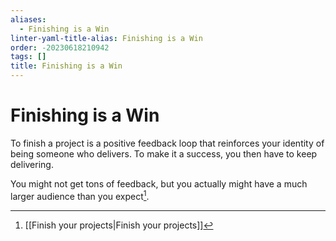 ```yaml
---
aliases:
  - Finishing is a Win
linter-yaml-title-alias: Finishing is a Win
order: -20230618210942
tags: []
title: Finishing is a Win
---
```


# Finishing is a Win

To finish a project is a positive feedback loop that reinforces your identity of being someone who delivers. To make it a success, you then have to keep delivering.

You might not get tons of feedback, but you actually might have a much larger audience than you expect[^1].

[^1]: [[Finish your projects|Finish your projects]]